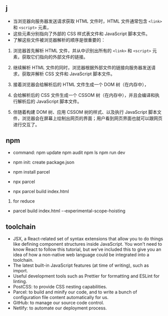 #

## j

- 当浏览器向服务器发送请求获取 HTML 文件时，HTML 文件通常包含 `<link>` 和 `<script>` 元素，
- 这些元素分别指向了外部的 CSS 样式表文件和 JavaScript 脚本文件。
- 了解这些文件被浏览器解析的顺序是很重要的：

1. 浏览器首先解析 HTML 文件，并从中识别出所有的 `<link>` 和 `<script>` 元素，获取它们指向的外部文件的链接。

1. 继续解析 HTML 文件的同时，浏览器根据外部文件的链接向服务器发送请求，获取并解析 CSS 文件和 JavaScript 脚本文件。

1. 接着浏览器会给解析后的 HTML 文件生成一个 DOM 树（在内存中），

1. 会给解析后的 CSS 文件生成一个 CSSOM 树（在内存中），并且会编译和执行解析后的 JavaScript 脚本文件。

1. 伴随着构建 DOM 树、应用 CSSOM 树的样式、以及执行 JavaScript 脚本文件，浏览器会在屏幕上绘制出网页的界面；用户看到网页界面也就可以跟网页进行交互了。

## npm

- command: npm update npm audit npm ls npm run dev

- npm init: create package.json
- npm install parcel
- npx parcel
- npx parcel build index.html

1. for reduce

- parcel build index.html --experimental-scope-hoisting

## toolchain

- JSX, a React-related set of syntax extensions that allow you to do things like defining component structures inside JavaScript. You won't need to know React to follow this tutorial, but we've included this to give you an idea of how a non-native web language could be integrated into a toolchain.
- The latest built-in JavaScript features (at time of writing), such as import.
- Useful development tools such as Prettier for formatting and ESLint for linting.
- PostCSS: to provide CSS nesting capabilities.
- Parcel: to build and minify our code, and to write a bunch of configuration file content automatically for us.
- GitHub: to manage our source code control.
- Netlify: to automate our deployment process.
